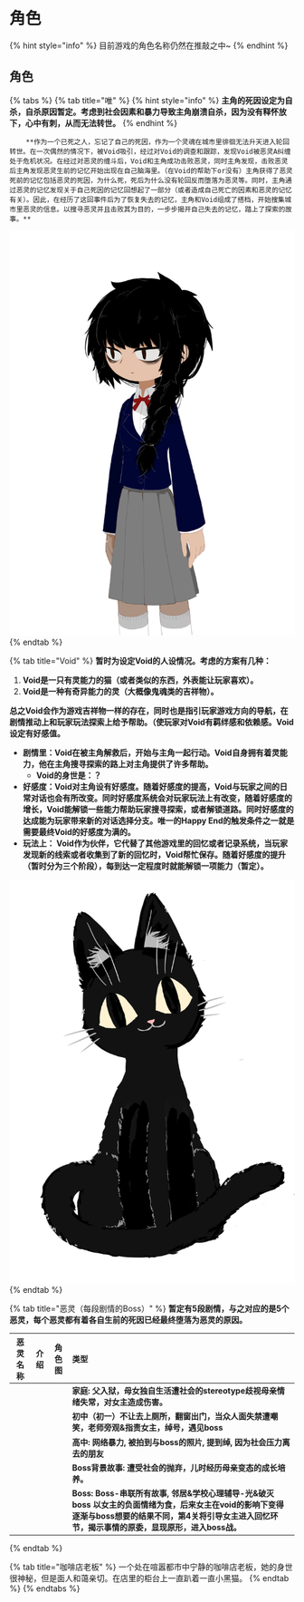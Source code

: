 # 角色

{% hint style="info" %}
 目前游戏的角色名称仍然在推敲之中~
{% endhint %}

## **角色** <a id="role"></a>

{% tabs %}
{% tab title="唯" %}
{% hint style="info" %}
**主角的死因设定为自杀，自杀原因暂定。考虑到社会因素和暴力导致主角崩溃自杀，因为没有释怀放下，心中有刺，从而无法转世。**
{% endhint %}

        **作为一个已死之人，忘记了自己的死因，作为一个灵魂在城市里徘徊无法升天进入轮回转世。在一次偶然的情况下，被Void吸引，经过对Void的调查和跟踪，发现Void被恶灵A纠缠处于危机状况。在经过对恶灵的缠斗后，Void和主角成功击败恶灵，同时主角发现，击败恶灵后主角发现恶灵生前的记忆开始出现在自己脑海里。（在Void的帮助下or没有）主角获得了恶灵死前的记忆包括恶灵的死因，为什么死，死后为什么没有轮回反而堕落为恶灵等。同时，主角通过恶灵的记忆发现关于自己死因的记忆回想起了一部分（或者造成自己死亡的因素和恶灵的记忆有关）。因此，在经历了这回事件后为了恢复失去的记忆，主角和Void组成了搭档，开始搜集城市里恶灵的信息。以搜寻恶灵并且击败其为目的，一步步揭开自己失去的记忆，踏上了探索的故事。**

![&#x5973;&#x4E3B; &#x7ACB;&#x7ED8;&#x56FE;](../.gitbook/assets/li-hui-de-fu-ben-.png)
{% endtab %}

{% tab title="Void" %}
**暂时为设定Void的人设情况。考虑的方案有几种：**

1. **Void是一只有灵能力的猫（或者类似的东西，外表能让玩家喜欢）。**
2. **Void是一种有奇异能力的灵（大概像鬼魂类的吉祥物）。**

 **总之Void会作为游戏吉祥物一样的存在，同时也是指引玩家游戏方向的导航，在剧情推动上和玩家玩法探索上给予帮助。（使玩家对Void有羁绊感和依赖感。Void设定有好感值。**

* **剧情里：Void在被主角解救后，开始与主角一起行动。Void自身拥有着灵能力，他在主角搜寻探索的路上对主角提供了许多帮助。**
  * **Void的身世是：？**
* **好感度：Void对主角设有好感度。随着好感度的提高，Void与玩家之间的日常对话也会有所改变。同时好感度系统会对玩家玩法上有改变，随着好感度的增长，Void能解锁一些能力帮助玩家搜寻探索，或者解锁道路。同时好感度的达成能为玩家带来新的对话选择分支。唯一的Happy End的触发条件之一就是需要最终Void的好感度为满的。**
* **玩法上： Void作为伙伴，它代替了其他游戏里的回忆或者记录系统，当玩家发现新的线索或者收集到了新的回忆时，Void帮忙保存。随着好感度的提升（暂时分为三个阶段），每到达一定程度时就能解锁一项能力（暂定）。**  

![Void &#x7ACB;&#x7ED8;&#x56FE;](../.gitbook/assets/void.png)
{% endtab %}

{% tab title="恶灵（每段剧情的Boss）" %}
        **暂定有5段剧情，与之对应的是5个恶灵，每个恶灵都有着各自生前的死因已经最终堕落为恶灵的原因。**

| 恶灵名称 | 介绍 | 角色图 | 类型 |
| :---: | :---: | :---: | :--- |
|  |  |  | **家庭: 父入狱，母女独自生活遭社会的stereotype歧视母亲情绪失常，对女主造成伤害。** |
|  |  |  | **初中（初一）不让去上厕所，翻窗出门，当众人面失禁遭嘲笑，老师旁观&指责女主，绰号，遇见boss** |
|  |  |  | **高中: 网络暴力, 被拍到与boss的照片, 提到绰, 因为社会压力离去的朋友** |
|  |  |  | **Boss背景故事: 遭受社会的抛弃，儿时经历母亲变态的成长培养。** |
|  |  |  | **Boss: Boss-串联所有故事, 邻居&学校心理辅导-光&破灭 boss 以女主的负面情绪为食，后来女主在void的影响下变得逐渐与boss想要的结果不同，第4关将引导女主进入回忆环节，揭示事情的原委，显现原形，进入boss战。** |
{% endtab %}

{% tab title="咖啡店老板" %}
一个处在喧嚣都市中宁静的咖啡店老板，她的身世很神秘，但是面人和蔼亲切。在店里的柜台上一直趴着一直小黑猫。
{% endtab %}
{% endtabs %}







